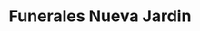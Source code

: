 ---
title: "Funerales Nueva Jardin"
url: /san-miguel/funerales-nueva-jardin/
shop: directores de funerarias
---
